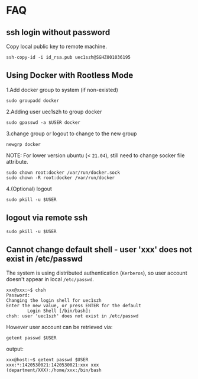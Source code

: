 
# FAQ

## ssh login without password

Copy local public key to remote machine.

``` shell
ssh-copy-id -i id_rsa.pub uec1szh@SGHZ001036195
```

## Using Docker with Rootless Mode

1.Add docker group to system (if non-existed)
``` shell
sudo groupadd docker
```

2.Adding user uec1szh to group docker

``` shell
sudo gpasswd -a $USER docker
```

3.change group or logout to change to the new group

``` shell
newgrp docker
```

NOTE:
For lower version ubuntu (< `21.04`), still need to change socker file attribute.

``` shell
sudo chown root:docker /var/run/docker.sock
sudo chown -R root:docker /var/run/docker
```

4.(Optional) logout

``` shell
sudo pkill -u $USER
```

## logout via remote ssh

``` shell
sudo pkill -u $USER
```

## Cannot change default shell - user 'xxx' does not exist in /etc/passwd

The system is using distributed authentication (`Kerberos`), so user account doesn't appear in local `/etc/passwd`.

``` shell
xxx@xxx:~$ chsh
Password:
Changing the login shell for uec1szh
Enter the new value, or press ENTER for the default
        Login Shell [/bin/bash]:
chsh: user 'uec1szh' does not exist in /etc/passwd
```

However user account can be retrieved via:

``` shell
getent passwd $USER
```

output:

``` shell
xxx@host:~$ getent passwd $USER
xxx:*:1420530021:1420530021:xxx xxx (department/XXX):/home/xxx:/bin/bash
```
